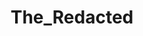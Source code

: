 ---
title: The_Redacted
crosslinks:
- The_Donald
- AskEconomics
- NeutralPolitics
- the_meltdown
- Political_Revolution
- pics
- xkcd
- spacedicks
- politics
- AskReddit
---